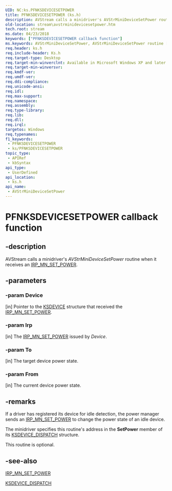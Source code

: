 ```yaml
---
UID: NC:ks.PFNKSDEVICESETPOWER
title: PFNKSDEVICESETPOWER (ks.h)
description: AVStream calls a minidriver's AVStrMiniDeviceSetPower routine when it receives an IRP_MN_SET_POWER.
old-location: stream\avstrminidevicesetpower.htm
tech.root: stream
ms.date: 04/23/2018
keywords: ["PFNKSDEVICESETPOWER callback function"]
ms.keywords: AVStrMiniDeviceSetPower, AVStrMiniDeviceSetPower routine [Streaming Media Devices], PFNKSDEVICESETPOWER, avstclbk_8b833d83-a199-44a9-97b8-c4afc624d6d5.xml, ks/AVStrMiniDeviceSetPower, stream.avstrminidevicesetpower
req.header: ks.h
req.include-header: Ks.h
req.target-type: Desktop
req.target-min-winverclnt: Available in Microsoft Windows XP and later operating systems and DirectX 8.0 and later DirectX versions.
req.target-min-winversvr: 
req.kmdf-ver: 
req.umdf-ver: 
req.ddi-compliance: 
req.unicode-ansi: 
req.idl: 
req.max-support: 
req.namespace: 
req.assembly: 
req.type-library: 
req.lib: 
req.dll: 
req.irql: 
targetos: Windows
req.typenames: 
f1_keywords:
 - PFNKSDEVICESETPOWER
 - ks/PFNKSDEVICESETPOWER
topic_type:
 - APIRef
 - kbSyntax
api_type:
 - UserDefined
api_location:
 - ks.h
api_name:
 - AVStrMiniDeviceSetPower
---
```


# PFNKSDEVICESETPOWER callback function


## -description

AVStream calls a minidriver's <i>AVStrMiniDeviceSetPower</i> routine when it receives an <a href="/windows-hardware/drivers/kernel/irp-mn-set-power">IRP_MN_SET_POWER</a>.

## -parameters

### -param Device 

[in]
Pointer to the <a href="/windows-hardware/drivers/ddi/ks/ns-ks-_ksdevice">KSDEVICE</a> structure that received the <a href="/windows-hardware/drivers/kernel/irp-mn-set-power">IRP_MN_SET_POWER</a>.

### -param Irp 

[in]
The <a href="/windows-hardware/drivers/kernel/irp-mn-set-power">IRP_MN_SET_POWER</a> issued by <i>Device</i>.

### -param To 

[in]
The target device power state.

### -param From 

[in]
The current device power state.

## -remarks

If a driver has registered its device for idle detection, the power manager sends an <a href="/windows-hardware/drivers/kernel/irp-mn-set-power">IRP_MN_SET_POWER</a> to change the power state of an idle device.

The minidriver specifies this routine's address in the <b>SetPower</b> member of its <a href="/windows-hardware/drivers/ddi/ks/ns-ks-_ksdevice_dispatch">KSDEVICE_DISPATCH</a> structure.

This routine is optional.

## -see-also

<a href="/windows-hardware/drivers/kernel/irp-mn-set-power">IRP_MN_SET_POWER</a>



<a href="/windows-hardware/drivers/ddi/ks/ns-ks-_ksdevice_dispatch">KSDEVICE_DISPATCH</a>
